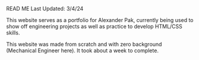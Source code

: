 READ ME
Last Updated: 3/4/24

This website serves as a portfolio for Alexander Pak, currently being used to show off engineering projects as well as practice to develop HTML/CSS skills.

This website was made from scratch and with zero background (Mechanical Engineer here). It took about a week to complete.